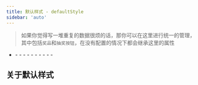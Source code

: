 ```yaml
---
title: 默认样式 - defaultStyle
sidebar: 'auto'
---
```


> 如果你觉得写一堆重复的数据很烦的话，那你可以在这里进行统一的管理，其中包括`奖品`和`抽奖按钮`，在没有配置的情况下都会继承这里的属性

- <Describe name="default-style?: object" mean="格子默认样式" />
  - <Describe name="borderRadius?: string | number" mean="格子圆角" desc="默认等于 20" />
  - <Describe name="fontColor?: string" mean="字体颜色" />
  - <Describe name="fontSize?: string" mean="字体大小(px)" desc="默认为 '18px'" />
  - <Describe name="fontStyle?: string" mean="字体样式" desc="默认为 'sans-serif'" />
  - <Describe name="fontWeight?: string" mean="字体粗细" desc="默认为 '400'" />
  - <Describe name="textAlign?: string" mean="文字和图片的对其方式" desc="目前只能居中!" />
  - <Describe name="background?: string" mean="格子的背景颜色" desc="默认是 '#fff' 白色" />
  - <Describe name="shadow?: string" mean="格子阴影" desc="由 4 个值组成：1.水平位置、2.垂直位置、3.模糊度、4.阴影颜色" />
  - <Describe name="wordWrap?: boolean" mean="文字自动换行" desc="默认为 true 开启，关闭时可以使用 \n 换行" />
  - <Describe name="lengthLimit?: string | number" mean="换行宽度限制" desc="格式为：90 | '90px' | '90%'，默认为 '90%'" />

## 关于默认样式

<Exhibition>
  <template v-slot:code>
    <grid-defaultStyle1 />
  </template>
  <template v-slot:text>
    <li><code>shadow</code>阴影会挤占格子本身的宽度或高度</li>
    <li><code>textAlign</code>对其方式目前只支持 center</li>
  </template>
</Exhibition>

<RecoDemo :collapse="true">
  <template slot="code-web">
    <<< @/.vuepress/components/grid/defaultStyle1.html
  </template>
  <template slot="code-vue">
    <<< @/.vuepress/components/grid/defaultStyle1.vue
  </template>
</RecoDemo>
